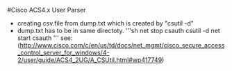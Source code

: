 #Cisco ACS4.x User Parser
- creating csv.file from dump.txt which is created by "csutil -d"
 - dump.txt has to be in same directoty.
 '''sh
 net stop csauth
 csutil -d
 net start csauth
 '''
 see: (http://www.cisco.com/c/en/us/td/docs/net_mgmt/cisco_secure_access_control_server_for_windows/4-2/user/guide/ACS4_2UG/A_CSUtil.html#wp417749)
